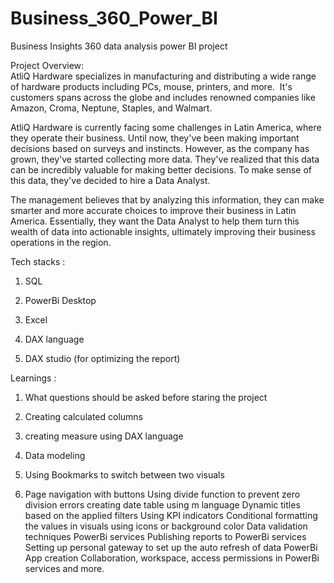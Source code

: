 # Business_360_Power_BI
Business Insights 360 data analysis power BI project

Project Overview:	
AtliQ Hardware specializes in manufacturing and distributing a wide range of hardware products including PCs, mouse, printers, and more. 
It's customers spans across the globe and includes renowned companies like Amazon, Croma, Neptune, Staples, and Walmart.

AtliQ Hardware is currently facing some challenges in Latin America, where they operate their business. Until now, they've been making important decisions based on surveys and instincts.
However, as the company has grown, they've started collecting more data. They've realized that this data can be incredibly valuable for making better decisions. To make sense of this data, they've decided to hire a Data Analyst. 

The management believes that by analyzing this information, they can make smarter and more accurate choices to improve their business in Latin America. Essentially, they want the Data Analyst to help them turn this wealth of data into actionable insights, ultimately improving their business operations in the region.


Tech stacks :

1. SQL

2. PowerBi Desktop

3. Excel

4. DAX language

5. DAX studio (for optimizing the report) 


Learnings :

1. What questions should be asked before staring the project 

2. Creating calculated columns
 
3. creating measure using DAX language
 
4. Data modeling 
5. Using Bookmarks to switch between two visuals
6. Page navigation with buttons 
Using divide function to prevent zero division errors 
creating date table using m language 
Dynamic titles based on the applied filters 
Using KPI indicators 
Conditional formatting the values in visuals using icons or background color 
Data validation techniques 
PowerBi services 
Publishing reports to PowerBi services 
Setting up personal gateway to set up the auto refresh of data 
PowerBi App creation 
Collaboration, workspace, access permissions in PowerBi services and more.

